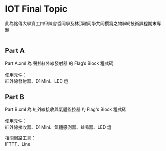 # IOT Final Topic
此為銘傳大學資工四甲陳睿哲同學及林頂曜同學共同撰寫之物聯網技術課程期末專題<br>
<br>
## Part A <br>
Part A.xml 為 聲控紅外線發射器 的 Flag's Block 程式碼 <br>
<br>
使用元件：<br>
紅外線發射器、D1 Mini、LED 燈<br>
## Part B <br>
Part B.xml 為 紅外線接收與氣體監控器 的 Flag's Block 程式碼 <br>
<br>
使用元件：<br>
紅外線接收器、D1 Mini、氣體感測器、蜂鳴器、LED 燈 <br>

相關網路工具：<br>
IFTTT、Line
